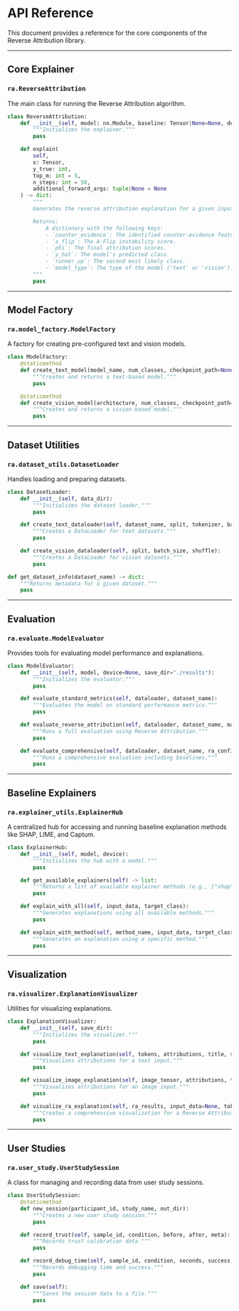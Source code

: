 # API Reference

This document provides a reference for the core components of the Reverse Attribution library.

---

## Core Explainer

### `ra.ReverseAttribution`

The main class for running the Reverse Attribution algorithm.

```python
class ReverseAttribution:
    def __init__(self, model: nn.Module, baseline: Tensor|None=None, device: str=None):
        """Initializes the explainer."""
        pass

    def explain(
        self,
        x: Tensor,
        y_true: int,
        top_m: int = 5,
        n_steps: int = 50,
        additional_forward_args: tuple|None = None
    ) -> dict:
        """
        Generates the reverse attribution explanation for a given input.

        Returns:
            A dictionary with the following keys:
            - `counter_evidence`: The identified counter-evidence features.
            - `a_flip`: The A-Flip instability score.
            - `phi`: The final attribution scores.
            - `y_hat`: The model's predicted class.
            - `runner_up`: The second most likely class.
            - `model_type`: The type of the model ('text' or 'vision').
        """
        pass
```

---

## Model Factory

### `ra.model_factory.ModelFactory`

A factory for creating pre-configured text and vision models.

```python
class ModelFactory:
    @staticmethod
    def create_text_model(model_name, num_classes, checkpoint_path=None, model_type="bert_sentiment"):
        """Creates and returns a text-based model."""
        pass

    @staticmethod
    def create_vision_model(architecture, num_classes, checkpoint_path=None, model_type="resnet_cifar"):
        """Creates and returns a vision-based model."""
        pass
```

---

## Dataset Utilities

### `ra.dataset_utils.DatasetLoader`

Handles loading and preparing datasets.

```python
class DatasetLoader:
    def __init__(self, data_dir):
        """Initializes the dataset loader."""
        pass

    def create_text_dataloader(self, dataset_name, split, tokenizer, batch_size, max_length, shuffle):
        """Creates a DataLoader for text datasets."""
        pass

    def create_vision_dataloader(self, split, batch_size, shuffle):
        """Creates a DataLoader for vision datasets."""
        pass

def get_dataset_info(dataset_name) -> dict:
    """Returns metadata for a given dataset."""
    pass
```

---

## Evaluation

### `ra.evaluate.ModelEvaluator`

Provides tools for evaluating model performance and explanations.

```python
class ModelEvaluator:
    def __init__(self, model, device=None, save_dir="./results"):
        """Initializes the evaluator."""
        pass

    def evaluate_standard_metrics(self, dataloader, dataset_name):
        """Evaluates the model on standard performance metrics."""
        pass

    def evaluate_reverse_attribution(self, dataloader, dataset_name, max_samples, focus_on_errors, top_m):
        """Runs a full evaluation using Reverse Attribution."""
        pass

    def evaluate_comprehensive(self, dataloader, dataset_name, ra_config):
        """Runs a comprehensive evaluation including baselines."""
        pass
```

---

## Baseline Explainers

### `ra.explainer_utils.ExplainerHub`

A centralized hub for accessing and running baseline explanation methods like SHAP, LIME, and Captum.

```python
class ExplainerHub:
    def __init__(self, model, device):
        """Initializes the hub with a model."""
        pass

    def get_available_explainers(self) -> list:
        """Returns a list of available explainer methods (e.g., ["shap", "lime", "captum"])."""
        pass

    def explain_with_all(self, input_data, target_class):
        """Generates explanations using all available methods."""
        pass

    def explain_with_method(self, method_name, input_data, target_class):
        """Generates an explanation using a specific method."""
        pass
```

---

## Visualization

### `ra.visualizer.ExplanationVisualizer`

Utilities for visualizing explanations.

```python
class ExplanationVisualizer:
    def __init__(self, save_dir):
        """Initializes the visualizer."""
        pass

    def visualize_text_explanation(self, tokens, attributions, title, save_name):
        """Visualizes attributions for a text input."""
        pass

    def visualize_image_explanation(self, image_tensor, attributions, title, save_name):
        """Visualizes attributions for an image input."""
        pass

    def visualize_ra_explanation(self, ra_results, input_data=None, tokenizer=None):
        """Creates a comprehensive visualization for a Reverse Attribution result."""
        pass
```

---

## User Studies

### `ra.user_study.UserStudySession`

A class for managing and recording data from user study sessions.

```python
class UserStudySession:
    @staticmethod
    def new_session(participant_id, study_name, out_dir):
        """Creates a new user study session."""
        pass

    def record_trust(self, sample_id, condition, before, after, meta):
        """Records trust calibration data."""
        pass

    def record_debug_time(self, sample_id, condition, seconds, success, meta):
        """Records debugging time and success."""
        pass

    def save(self):
        """Saves the session data to a file."""
        pass
